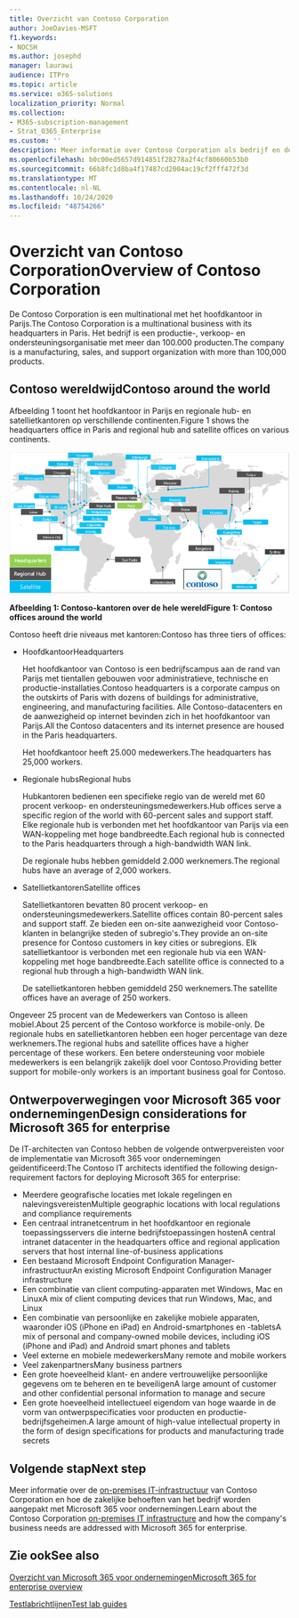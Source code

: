 ```yaml
---
title: Overzicht van Contoso Corporation
author: JoeDavies-MSFT
f1.keywords:
- NOCSH
ms.author: josephd
manager: laurawi
audience: ITPro
ms.topic: article
ms.service: o365-solutions
localization_priority: Normal
ms.collection:
- M365-subscription-management
- Strat_O365_Enterprise
ms.custom: ''
description: Meer informatie over Contoso Corporation als bedrijf en de trapsgewijze structuur van de wereldwijde kantoren.
ms.openlocfilehash: b0c00ed5657d914851f28278a2f4cf80660b53b0
ms.sourcegitcommit: 66b8fc1d8ba4f17487cd2004ac19cf2fff472f3d
ms.translationtype: MT
ms.contentlocale: nl-NL
ms.lasthandoff: 10/24/2020
ms.locfileid: "48754266"
---
```

# <a name="overview-of-contoso-corporation"></a><span data-ttu-id="949cf-103">Overzicht van Contoso Corporation</span><span class="sxs-lookup"><span data-stu-id="949cf-103">Overview of Contoso Corporation</span></span>

<span data-ttu-id="949cf-104">De Contoso Corporation is een multinational met het hoofdkantoor in Parijs.</span><span class="sxs-lookup"><span data-stu-id="949cf-104">The Contoso Corporation is a multinational business with its headquarters in Paris.</span></span> <span data-ttu-id="949cf-105">Het bedrijf is een productie-, verkoop- en ondersteuningsorganisatie met meer dan 100.000 producten.</span><span class="sxs-lookup"><span data-stu-id="949cf-105">The company is a manufacturing, sales, and support organization with more than 100,000 products.</span></span>

## <a name="contoso-around-the-world"></a><span data-ttu-id="949cf-106">Contoso wereldwijd</span><span class="sxs-lookup"><span data-stu-id="949cf-106">Contoso around the world</span></span>

<span data-ttu-id="949cf-107">Afbeelding 1 toont het hoofdkantoor in Parijs en regionale hub- en satellietkantoren op verschillende continenten.</span><span class="sxs-lookup"><span data-stu-id="949cf-107">Figure 1 shows the headquarters office in Paris and regional hub and satellite offices on various continents.</span></span>

![Contoso-kantoren over de hele wereld](../media/contoso-overview/contoso-overview-fig1.png)

<span data-ttu-id="949cf-109">**Afbeelding 1: Contoso-kantoren over de hele wereld**</span><span class="sxs-lookup"><span data-stu-id="949cf-109">**Figure 1: Contoso offices around the world**</span></span>
 
<span data-ttu-id="949cf-110">Contoso heeft drie niveaus met kantoren:</span><span class="sxs-lookup"><span data-stu-id="949cf-110">Contoso has three tiers of offices:</span></span>

- <span data-ttu-id="949cf-111">Hoofdkantoor</span><span class="sxs-lookup"><span data-stu-id="949cf-111">Headquarters</span></span>

  <span data-ttu-id="949cf-112">Het hoofdkantoor van Contoso is een bedrijfscampus aan de rand van Parijs met tientallen gebouwen voor administratieve, technische en productie-installaties.</span><span class="sxs-lookup"><span data-stu-id="949cf-112">Contoso headquarters is a corporate campus on the outskirts of Paris with dozens of buildings for administrative, engineering, and manufacturing facilities.</span></span> <span data-ttu-id="949cf-113">Alle Contoso-datacenters en de aanwezigheid op internet bevinden zich in het hoofdkantoor van Parijs.</span><span class="sxs-lookup"><span data-stu-id="949cf-113">All the Contoso datacenters and its internet presence are housed in the Paris headquarters.</span></span>

  <span data-ttu-id="949cf-114">Het hoofdkantoor heeft 25.000 medewerkers.</span><span class="sxs-lookup"><span data-stu-id="949cf-114">The headquarters has 25,000 workers.</span></span>

- <span data-ttu-id="949cf-115">Regionale hubs</span><span class="sxs-lookup"><span data-stu-id="949cf-115">Regional hubs</span></span>

  <span data-ttu-id="949cf-116">Hubkantoren bedienen een specifieke regio van de wereld met 60 procent verkoop- en ondersteuningsmedewerkers.</span><span class="sxs-lookup"><span data-stu-id="949cf-116">Hub offices serve a specific region of the world with 60-percent sales and support staff.</span></span> <span data-ttu-id="949cf-117">Elke regionale hub is verbonden met het hoofdkantoor van Parijs via een WAN-koppeling met hoge bandbreedte.</span><span class="sxs-lookup"><span data-stu-id="949cf-117">Each regional hub is connected to the Paris headquarters through a high-bandwidth WAN link.</span></span>

  <span data-ttu-id="949cf-118">De regionale hubs hebben gemiddeld 2.000 werknemers.</span><span class="sxs-lookup"><span data-stu-id="949cf-118">The regional hubs have an average of 2,000 workers.</span></span>

- <span data-ttu-id="949cf-119">Satellietkantoren</span><span class="sxs-lookup"><span data-stu-id="949cf-119">Satellite offices</span></span>

  <span data-ttu-id="949cf-120">Satellietkantoren bevatten 80 procent verkoop- en ondersteuningsmedewerkers.</span><span class="sxs-lookup"><span data-stu-id="949cf-120">Satellite offices contain 80-percent sales and support staff.</span></span> <span data-ttu-id="949cf-121">Ze bieden een on-site aanwezigheid voor Contoso-klanten in belangrijke steden of subregio's.</span><span class="sxs-lookup"><span data-stu-id="949cf-121">They provide an on-site presence for Contoso customers in key cities or subregions.</span></span> <span data-ttu-id="949cf-122">Elk satellietkantoor is verbonden met een regionale hub via een WAN-koppeling met hoge bandbreedte.</span><span class="sxs-lookup"><span data-stu-id="949cf-122">Each satellite office is connected to a regional hub through a high-bandwidth WAN link.</span></span>

  <span data-ttu-id="949cf-123">De satellietkantoren hebben gemiddeld 250 werknemers.</span><span class="sxs-lookup"><span data-stu-id="949cf-123">The satellite offices have an average of 250 workers.</span></span>

<span data-ttu-id="949cf-124">Ongeveer 25 procent van de Medewerkers van Contoso is alleen mobiel.</span><span class="sxs-lookup"><span data-stu-id="949cf-124">About 25 percent of the Contoso workforce is mobile-only.</span></span> <span data-ttu-id="949cf-125">De regionale hubs en satellietkantoren hebben een hoger percentage van deze werknemers.</span><span class="sxs-lookup"><span data-stu-id="949cf-125">The regional hubs and satellite offices have a higher percentage of these workers.</span></span> <span data-ttu-id="949cf-126">Een betere ondersteuning voor mobiele medewerkers is een belangrijk zakelijk doel voor Contoso.</span><span class="sxs-lookup"><span data-stu-id="949cf-126">Providing better support for mobile-only workers is an important business goal for Contoso.</span></span>

## <a name="design-considerations-for-microsoft-365-for-enterprise"></a><span data-ttu-id="949cf-127">Ontwerpoverwegingen voor Microsoft 365 voor ondernemingen</span><span class="sxs-lookup"><span data-stu-id="949cf-127">Design considerations for Microsoft 365 for enterprise</span></span>

<span data-ttu-id="949cf-128">De IT-architecten van Contoso hebben de volgende ontwerpvereisten voor de implementatie van Microsoft 365 voor ondernemingen geïdentificeerd:</span><span class="sxs-lookup"><span data-stu-id="949cf-128">The Contoso IT architects identified the following design-requirement factors for deploying Microsoft 365 for enterprise:</span></span>

- <span data-ttu-id="949cf-129">Meerdere geografische locaties met lokale regelingen en nalevingsvereisten</span><span class="sxs-lookup"><span data-stu-id="949cf-129">Multiple geographic locations with local regulations and compliance requirements</span></span>
- <span data-ttu-id="949cf-130">Een centraal intranetcentrum in het hoofdkantoor en regionale toepassingsservers die interne bedrijfstoepassingen hosten</span><span class="sxs-lookup"><span data-stu-id="949cf-130">A central intranet datacenter in the headquarters office and regional application servers that host internal line-of-business applications</span></span>
- <span data-ttu-id="949cf-131">Een bestaand Microsoft Endpoint Configuration Manager-infrastructuur</span><span class="sxs-lookup"><span data-stu-id="949cf-131">An existing Microsoft Endpoint Configuration Manager infrastructure</span></span>
- <span data-ttu-id="949cf-132">Een combinatie van client computing-apparaten met Windows, Mac en Linux</span><span class="sxs-lookup"><span data-stu-id="949cf-132">A mix of client computing devices that run Windows, Mac, and Linux</span></span>
- <span data-ttu-id="949cf-133">Een combinatie van persoonlijke en zakelijke mobiele apparaten, waaronder iOS (iPhone en iPad) en Android-smartphones en -tablets</span><span class="sxs-lookup"><span data-stu-id="949cf-133">A mix of personal and company-owned mobile devices, including iOS (iPhone and iPad) and Android smart phones and tablets</span></span>
- <span data-ttu-id="949cf-134">Veel externe en mobiele medewerkers</span><span class="sxs-lookup"><span data-stu-id="949cf-134">Many remote and mobile workers</span></span>
- <span data-ttu-id="949cf-135">Veel zakenpartners</span><span class="sxs-lookup"><span data-stu-id="949cf-135">Many business partners</span></span>
- <span data-ttu-id="949cf-136">Een grote hoeveelheid klant- en andere vertrouwelijke persoonlijke gegevens om te beheren en te beveiligen</span><span class="sxs-lookup"><span data-stu-id="949cf-136">A large amount of customer and other confidential personal information to manage and secure</span></span>
- <span data-ttu-id="949cf-137">Een grote hoeveelheid intellectueel eigendom van hoge waarde in de vorm van ontwerpspecificaties voor producten en productie-bedrijfsgeheimen.</span><span class="sxs-lookup"><span data-stu-id="949cf-137">A large amount of high-value intellectual property in the form of design specifications for products and manufacturing trade secrets</span></span>

## <a name="next-step"></a><span data-ttu-id="949cf-138">Volgende stap</span><span class="sxs-lookup"><span data-stu-id="949cf-138">Next step</span></span>

<span data-ttu-id="949cf-139">Meer informatie over de [on-premises IT-infrastructuur](contoso-infra-needs.md) van Contoso Corporation en hoe de zakelijke behoeften van het bedrijf worden aangepakt met Microsoft 365 voor ondernemingen.</span><span class="sxs-lookup"><span data-stu-id="949cf-139">Learn about the Contoso Corporation [on-premises IT infrastructure](contoso-infra-needs.md) and how the company's business needs are addressed with Microsoft 365 for enterprise.</span></span>

## <a name="see-also"></a><span data-ttu-id="949cf-140">Zie ook</span><span class="sxs-lookup"><span data-stu-id="949cf-140">See also</span></span>

[<span data-ttu-id="949cf-141">Overzicht van Microsoft 365 voor ondernemingen</span><span class="sxs-lookup"><span data-stu-id="949cf-141">Microsoft 365 for enterprise overview</span></span>](microsoft-365-overview.md)

[<span data-ttu-id="949cf-142">Testlabrichtlijnen</span><span class="sxs-lookup"><span data-stu-id="949cf-142">Test lab guides</span></span>](m365-enterprise-test-lab-guides.md)

